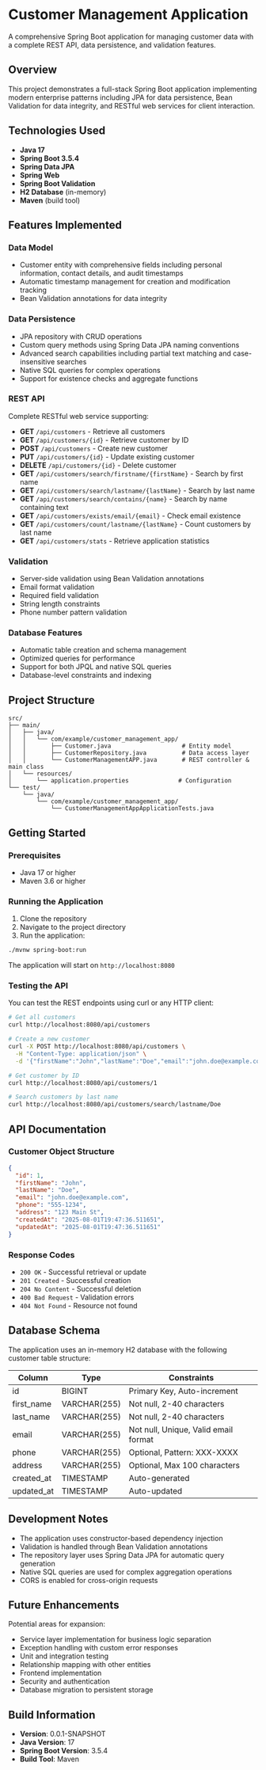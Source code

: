 # Customer Management Application

A comprehensive Spring Boot application for managing customer data with a complete REST API, data persistence, and validation features.

## Overview

This project demonstrates a full-stack Spring Boot application implementing modern enterprise patterns including JPA for data persistence, Bean Validation for data integrity, and RESTful web services for client interaction.

## Technologies Used

- **Java 17**
- **Spring Boot 3.5.4**
- **Spring Data JPA**
- **Spring Web**
- **Spring Boot Validation**
- **H2 Database** (in-memory)
- **Maven** (build tool)

## Features Implemented

### Data Model
- Customer entity with comprehensive fields including personal information, contact details, and audit timestamps
- Automatic timestamp management for creation and modification tracking
- Bean Validation annotations for data integrity

### Data Persistence
- JPA repository with CRUD operations
- Custom query methods using Spring Data JPA naming conventions
- Advanced search capabilities including partial text matching and case-insensitive searches
- Native SQL queries for complex operations
- Support for existence checks and aggregate functions

### REST API
Complete RESTful web service supporting:
- **GET** `/api/customers` - Retrieve all customers
- **GET** `/api/customers/{id}` - Retrieve customer by ID
- **POST** `/api/customers` - Create new customer
- **PUT** `/api/customers/{id}` - Update existing customer
- **DELETE** `/api/customers/{id}` - Delete customer
- **GET** `/api/customers/search/firstname/{firstName}` - Search by first name
- **GET** `/api/customers/search/lastname/{lastName}` - Search by last name
- **GET** `/api/customers/search/contains/{name}` - Search by name containing text
- **GET** `/api/customers/exists/email/{email}` - Check email existence
- **GET** `/api/customers/count/lastname/{lastName}` - Count customers by last name
- **GET** `/api/customers/stats` - Retrieve application statistics

### Validation
- Server-side validation using Bean Validation annotations
- Email format validation
- Required field validation
- String length constraints
- Phone number pattern validation

### Database Features
- Automatic table creation and schema management
- Optimized queries for performance
- Support for both JPQL and native SQL queries
- Database-level constraints and indexing

## Project Structure

```
src/
├── main/
│   ├── java/
│   │   └── com/example/customer_management_app/
│   │       ├── Customer.java                    # Entity model
│   │       ├── CustomerRepository.java          # Data access layer
│   │       └── CustomerManagementAPP.java       # REST controller & main class
│   └── resources/
│       └── application.properties              # Configuration
└── test/
    └── java/
        └── com/example/customer_management_app/
            └── CustomerManagementAppApplicationTests.java
```

## Getting Started

### Prerequisites
- Java 17 or higher
- Maven 3.6 or higher

### Running the Application

1. Clone the repository
2. Navigate to the project directory
3. Run the application:

```bash
./mvnw spring-boot:run
```

The application will start on `http://localhost:8080`

### Testing the API

You can test the REST endpoints using curl or any HTTP client:

```bash
# Get all customers
curl http://localhost:8080/api/customers

# Create a new customer
curl -X POST http://localhost:8080/api/customers \
  -H "Content-Type: application/json" \
  -d '{"firstName":"John","lastName":"Doe","email":"john.doe@example.com"}'

# Get customer by ID
curl http://localhost:8080/api/customers/1

# Search customers by last name
curl http://localhost:8080/api/customers/search/lastname/Doe
```

## API Documentation

### Customer Object Structure

```json
{
  "id": 1,
  "firstName": "John",
  "lastName": "Doe", 
  "email": "john.doe@example.com",
  "phone": "555-1234",
  "address": "123 Main St",
  "createdAt": "2025-08-01T19:47:36.511651",
  "updatedAt": "2025-08-01T19:47:36.511651"
}
```

### Response Codes
- `200 OK` - Successful retrieval or update
- `201 Created` - Successful creation
- `204 No Content` - Successful deletion
- `400 Bad Request` - Validation errors
- `404 Not Found` - Resource not found

## Database Schema

The application uses an in-memory H2 database with the following customer table structure:

| Column | Type | Constraints |
|--------|------|-------------|
| id | BIGINT | Primary Key, Auto-increment |
| first_name | VARCHAR(255) | Not null, 2-40 characters |
| last_name | VARCHAR(255) | Not null, 2-40 characters |
| email | VARCHAR(255) | Not null, Unique, Valid email format |
| phone | VARCHAR(255) | Optional, Pattern: XXX-XXXX |
| address | VARCHAR(255) | Optional, Max 100 characters |
| created_at | TIMESTAMP | Auto-generated |
| updated_at | TIMESTAMP | Auto-updated |

## Development Notes

- The application uses constructor-based dependency injection
- Validation is handled through Bean Validation annotations
- The repository layer uses Spring Data JPA for automatic query generation
- Native SQL queries are used for complex aggregation operations
- CORS is enabled for cross-origin requests

## Future Enhancements

Potential areas for expansion:
- Service layer implementation for business logic separation
- Exception handling with custom error responses
- Unit and integration testing
- Relationship mapping with other entities
- Frontend implementation
- Security and authentication
- Database migration to persistent storage

## Build Information

- **Version**: 0.0.1-SNAPSHOT
- **Java Version**: 17
- **Spring Boot Version**: 3.5.4
- **Build Tool**: Maven
